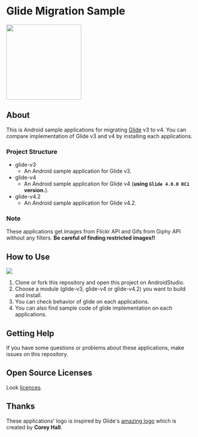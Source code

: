 # Glide Migration Sample
<img src="https://github.com/ronnnnn/GlideMigrationSample/blob/master/images/GMS_icon.png?raw=true" width="200">

## About
This is Android sample applications for migrating [Glide](https://github.com/bumptech/glide) v3 to v4.
You can compare implementation of Glide v3 and v4 by installing each applications.

### Project Structure
- glide-v3
  - An Android sample application for Glide v3.
- glide-v4
  - An Android sample application for Glide v4 (**using `Glide 4.0.0 RC1` version.**).
- glide-v4.2
  - An Android sample application for Glide v4.2.
  
### Note
These applications get images from Flickr API and Gifs from Giphy API without any filters.
**Be careful of finding restricted images!!**

## How to Use
![](https://github.com/ronnnnn/GlideMigrationSample/blob/master/images/overview.gif?raw=true)
1. Clone or fork this repository and open this project on AndroidStudio.
2. Choose a module (glide-v3, glide-v4 or glide-v4.2) you want to build and install.
3. You can check behavior of glide on each applications.
4. You can also find sample code of glide implementation on each applications.

## Getting Help
If you have some questions or problems about these applications, make issues on this repository.

## Open Source Licenses
Look [licences](https://github.com/ronnnnn/GlideMigrationSample/blob/master/license/licences.md).

## Thanks
These applications' logo is inspired by Glide's [amazing logo](https://github.com/bumptech/glide/blob/master/static/glide_logo.png) which is created by **Corey Hall**.

